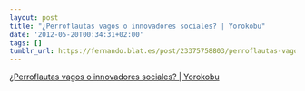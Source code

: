 ```yaml
---
layout: post
title: "¿Perroflautas vagos o innovadores sociales? | Yorokobu"
date: '2012-05-20T00:34:31+02:00'
tags: []
tumblr_url: https://fernando.blat.es/post/23375758803/perroflautas-vagos-o-innovadores-sociales
---
```

[¿Perroflautas vagos o innovadores sociales? | Yorokobu](http://www.yorokobu.es/perroflautas-vagos-o-innovadores-sociales/)  
